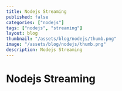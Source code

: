 ```yaml
---
title: Nodejs Streaming
published: false
categories: ["nodejs"]
tags: ["nodejs", "streaming"]
layout: blog
thumbnail: "/assets/blog/nodejs/thumb.png"
image: "/assets/blog/nodejs/thumb.png"
description: Nodejs Streaming 
---
```


# Nodejs Streaming